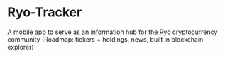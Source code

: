 # Ryo-Tracker
A mobile app to serve as an information hub for the Ryo cryptocurrency community (Roadmap: tickers + holdings, news, built in blockchain explorer)
